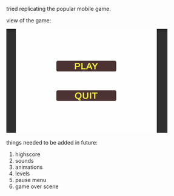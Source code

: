 tried replicating the popular mobile game.

view of the game:

![](https://github.com/kakarot98/aa-game-replica-2D/blob/master/Gameplay.gif)

things needed to be added in future:
1. highscore
2. sounds
3. animations
4. levels
5. pause menu
6. game over scene